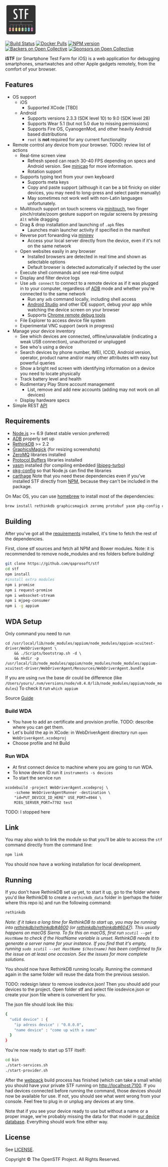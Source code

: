 <img src="res/common/logo/exports/STF-128.png?raw=true" style="width:100px;height:100px;" alt="STF">

[![Build Status](https://travis-ci.org/openstf/stf.svg?branch=master)](https://travis-ci.org/openstf/stf)
[![Docker Pulls](https://img.shields.io/docker/pulls/openstf/stf.svg)](https://hub.docker.com/r/openstf/stf/)
[![NPM version](https://img.shields.io/npm/v/stf.svg)](https://www.npmjs.com/package/stf)
[![Backers on Open Collective](https://opencollective.com/openstf/backers/badge.svg)](#backers) [![Sponsors on Open Collective](https://opencollective.com/openstf/sponsors/badge.svg)](#sponsors)

**iSTF** (or Smartphone Test Farm for iOS) is a web application for debugging smartphones, smartwatches and other Apple gadgets remotely, from the comfort of your browser.

## Features

* OS support
  - iOS
    * Supported XCode [TBD]
  - Android
    * Supports versions 2.3.3 (SDK level 10) to 9.0 (SDK level 28)
    * Supports Wear 5.1 (but not 5.0 due to missing permissions)
    * Supports Fire OS, CyanogenMod, and other heavily Android based distributions
    * `root` is **not** required for any current functionality
* Remote control any device from your browser. TODO: review list of actions
  - Real-time screen view
    * Refresh speed can reach 30-40 FPS depending on specs and Android version. See [minicap](https://github.com/openstf/minicap) for more information.
    * Rotation support
  - Supports typing text from your own keyboard
    * Supports meta keys
    * Copy and paste support (although it can be a bit finicky on older devices, you may need to long-press and select paste manually)
    * May sometimes not work well with non-Latin languages unfortunately.
  - Multitouch support on touch screens via [minitouch](https://github.com/openstf/minitouch), two finger pinch/rotate/zoom gesture support on regular screens by pressing `Alt` while dragging
  - Drag & drop installation and launching of `.apk` files
    * Launches main launcher activity if specified in the manifest
  - Reverse port forwarding via [minirev](https://github.com/openstf/minirev)
    * Access your local server directly from the device, even if it's not on the same network
  - Open websites easily in any browser
    * Installed browsers are detected in real time and shown as selectable options
    * Default browser is detected automatically if selected by the user
  - Execute shell commands and see real-time output
  - Display and filter device logs
  - Use `adb connect` to connect to a remote device as if it was plugged in to your computer, regardless of [ADB](http://developer.android.com/tools/help/adb.html) mode and whether you're connected to the same network
    * Run any `adb` command locally, including shell access
    * [Android Studio](http://developer.android.com/tools/studio/index.html) and other IDE support, debug your app while watching the device screen on your browser
    * Supports [Chrome remote debug tools](https://developer.chrome.com/devtools/docs/remote-debugging)
  - File Explorer to access device file system
  - Experimental VNC support (work in progress)
* Manage your device inventory
  - See which devices are connected, offline/unavailable (indicating a weak USB connection), unauthorized or unplugged
  - See who's using a device
  - Search devices by phone number, IMEI, ICCID, Android version, operator, product name and/or many other attributes with easy but powerful queries
  - Show a bright red screen with identifying information on a device you need to locate physically
  - Track battery level and health
  - Rudimentary Play Store account management
    * List, remove and add new accounts (adding may not work on all devices)
  - Display hardware specs
* Simple REST [API](doc/API.md)

## Requirements

* [Node.js](https://nodejs.org/) >= 6.9 (latest stable version preferred)
* [ADB](http://developer.android.com/tools/help/adb.html) properly set up
* [RethinkDB](http://rethinkdb.com/) >= 2.2
* [GraphicsMagick](http://www.graphicsmagick.org/) (for resizing screenshots)
* [ZeroMQ](http://zeromq.org/) libraries installed
* [Protocol Buffers](https://github.com/google/protobuf) libraries installed
* [yasm](http://yasm.tortall.net/) installed (for compiling embedded [libjpeg-turbo](https://github.com/sorccu/node-jpeg-turbo))
* [pkg-config](http://www.freedesktop.org/wiki/Software/pkg-config/) so that Node.js can find the libraries
* [carthage](https://github.com/Carthage/Carthage)
Note that you need these dependencies even if you've installed STF directly from [NPM](https://www.npmjs.com/), because they can't be included in the package.

On Mac OS, you can use [homebrew](http://brew.sh/) to install most of the dependencies:

```bash
brew install rethinkdb graphicsmagick zeromq protobuf yasm pkg-config carthage
```

## Building

After you've got all the [requirements](#requirements) installed, it's time to fetch the rest of the dependencies.

First, clone stf sources and fetch all NPM and Bower modules.
Note: it is recommended to remove node_modules and res folders before building!

```bash
git clone https://github.com/qaprosoft/stf
cd stf
npm install
#install extra modules
npm i promise
npm i request-promise
npm i websocket-stream
npm i mjpeg-consumer
npm i -g appium
```

## WDA Setup 

Only command you need to run
```
cd /usr/local/lib/node_modules/appium/node_modules/appium-xcuitest-driver/WebDriverAgent \
    && ./Scripts/bootstrap.sh -d \
    && mkdir -p /usr/local/lib/node_modules/appium/node_modules/node_modules/appium-xcuitest-driver/WebDriverAgent/Resources/WebDriverAgent.bundle
```

If you are using `nvm` the base dir could be difference (like `/Users/yours/.nvm/versions/node/v8.4.0/lib/node_modules/appium/node_modules`)
To check it run `which appium`

Source [Guide](http://appium.io/docs/en/advanced-concepts/wda-custom-server/#wda-setup)

### Build WDA
* You have to add an certificate and provision profile. TODO: describe where you can get them.
* Let's build the ap in XCode: in WebDriverAgent directory run `open WebDriverAgent.xcodeproj`
* Choose profile and hit Build

### Run WDA

* At first connect device to machine where you are going to run WDA.
* To know device ID run it `instruments -s devices`
* To start the service run 
```
xcodebuild -project WebDriverAgent.xcodeproj \
    -scheme WebDriverAgentRunner -destination \
    "id=PUT_DEVICE_ID_HERE" USE_PORT=4944 \
    MJEG_SERVER_PORT=7702 test
```

TODO: I stopped here

## Link

You may also wish to link the module so that you'll be able to access the `stf` command directly from the command line:

```bash
npm link
```

You should now have a working installation for local development.

## Running

If you don't have RethinkDB set up yet, to start it up, go to the folder where you'd like RethinkDB to create a `rethinkdb_data` folder in (perhaps the folder where this repo is) and run the following command:

```bash
rethinkdb
```

_Note: if it takes a long time for RethinkDB to start up, you may be running into [rethinkdb/rethinkdb#4600](https://github.com/rethinkdb/rethinkdb/issues/4600) (or [rethinkdb/rethinkdb#6047](https://github.com/rethinkdb/rethinkdb/issues/6047)). This usually happens on macOS Sierra. To fix this on macOS, first run `scutil --get HostName` to check if the HostName variable is unset. RethinkDB needs it to generate a server name for your instance. If you find that it's empty, running `sudo scutil --set HostName $(hostname)` has been confirmed to fix the issue on at least one occasion. See the issues for more complete solutions._

You should now have RethinkDB running locally. Running the command again in the same folder will reuse the data from the previous session.

TODO: redesign latesr to remove iosdevice.json! Then you should add your devices to the project. Open folder stf and select file iosdevice.json or create your json file where is convenient for you. 

The json file should look like this:

```bash
{
  "udid device" : {
    "ip adress device" : "0.0.0.0",
    "name device" : "come up with a name"
  }
}
```

You're now ready to start up STF itself:

```bash
cd bin
./start-services.sh
./start-provider.sh
```

After the [webpack](http://webpack.github.io/) build process has finished (which can take a small while) you should have your private STF running on [http://localhost:7100](http://localhost:7100). If you had devices connected before running the command, those devices should now be available for use. If not, you should see what went wrong from your console. Feel free to plug in or unplug any devices at any time.

Note that if you see your device ready to use but without a name or a proper image, we're probably missing the data for that model in [our device database](https://github.com/openstf/stf-device-db). Everything should work fine either way.

## License

See [LICENSE](LICENSE).

Copyright © The OpenSTF Project. All Rights Reserved.

[contact-link]: mailto:contact@openstf.io
